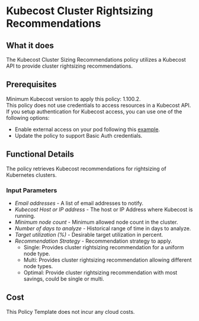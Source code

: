 # Kubecost Cluster Rightsizing Recommendations

## What it does

The Kubecost Cluster Sizing Recommendations policy utilizes a Kubecost API to provide cluster rightsizing recommendations.

## Prerequisites

Minimum Kubecost version to apply this policy: 1.100.2.\
This policy does not use credentials to access resources in a Kubecost API.\
If you setup authentication for Kubecost access, you can use one of the following options:

- Enable external access on your pod following this [example](https://docs.kubecost.com/install-and-configure/install/ingress-examples).
- Update the policy to support Basic Auth credentials.

## Functional Details

The policy retrieves Kubecost recommendations for rightsizing of Kubernetes clusters.

### Input Parameters

- *Email addresses* - A list of email addresses to notify.
- *Kubecost Host or IP address* - The host or IP Address where Kubecost is running.
- *Minimum node count* - Minimum allowed node count in the cluster.
- *Number of days to analyze* - Historical range of time in days to analyze.
- *Target utilization (%)* - Desirable target utilization in percent.
- *Recommendation Strategy* - Recommendation strategy to apply.
  - Single: Provides cluster rightsizing recommendation for a uniform node type.
  - Multi: Provides cluster rightsizing recommendation allowing different node types.
  - Optimal: Provide cluster rightsizing recommendation with most savings, could be single or multi.

## Cost

This Policy Template does not incur any cloud costs.
